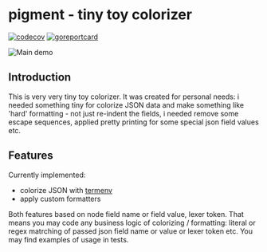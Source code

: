 # pigment - tiny toy colorizer

[![codecov](https://codecov.io/gh/1buran/pigment/graph/badge.svg?token=3F7HTBT028)](https://codecov.io/gh/1buran/pigment)
[![goreportcard](https://goreportcard.com/badge/github.com/1buran/pigment)](https://goreportcard.com/report/github.com/1buran/pigment)

![Main demo](https://i.imgur.com/ojdMg7W.png)

## Introduction

This is very very tiny toy colorizer. It was created for personal needs: i needed something tiny
for colorize JSON data and make something like 'hard' formatting - not just re-indent
the fields, i needed remove some escape sequences, applied pretty printing
for some special json field values etc.

## Features

Currently implemented:

- colorize JSON with [termenv](https://github.com/muesli/termenv)
- apply custom formatters

Both features based on node field name or field value, lexer token. That means you may code
any business logic of colorizing / formatting: literal or regex matrching of passed json
field name or value or lexer token etc. You may find examples of usage in tests.
